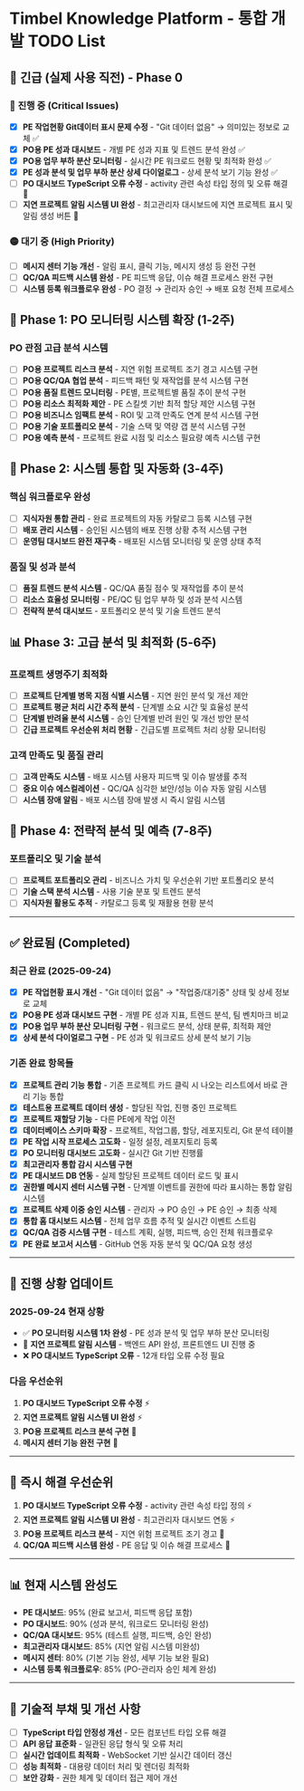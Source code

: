 # Timbel Knowledge Platform - 통합 개발 TODO List

## 🚨 **긴급 (실제 사용 직전) - Phase 0**

### 🔴 **진행 중 (Critical Issues)**
- [x] **PE 작업현황 Git데이터 표시 문제 수정** - "Git 데이터 없음" → 의미있는 정보로 교체 ✅
- [x] **PO용 PE 성과 대시보드** - 개별 PE 성과 지표 및 트렌드 분석 완성 ✅
- [x] **PO용 업무 부하 분산 모니터링** - 실시간 PE 워크로드 현황 및 최적화 완성 ✅
- [x] **PE 성과 분석 및 업무 부하 분산 상세 다이얼로그** - 상세 분석 보기 기능 완성 ✅
- [ ] **PO 대시보드 TypeScript 오류 수정** - activity 관련 속성 타입 정의 및 오류 해결 🔄
- [ ] **지연 프로젝트 알림 시스템 UI 완성** - 최고관리자 대시보드에 지연 프로젝트 표시 및 알림 생성 버튼 🔄

### 🟡 **대기 중 (High Priority)**
- [ ] **메시지 센터 기능 개선** - 알림 표시, 클릭 기능, 메시지 생성 등 완전 구현
- [ ] **QC/QA 피드백 시스템 완성** - PE 피드백 응답, 이슈 해결 프로세스 완전 구현
- [ ] **시스템 등록 워크플로우 완성** - PO 결정 → 관리자 승인 → 배포 요청 전체 프로세스

## 🚀 **Phase 1: PO 모니터링 시스템 확장 (1-2주)**

### **PO 관점 고급 분석 시스템**
- [ ] **PO용 프로젝트 리스크 분석** - 지연 위험 프로젝트 조기 경고 시스템 구현
- [ ] **PO용 QC/QA 협업 분석** - 피드백 패턴 및 재작업률 분석 시스템 구현
- [ ] **PO용 품질 트렌드 모니터링** - PE별, 프로젝트별 품질 추이 분석 구현
- [ ] **PO용 리소스 최적화 제안** - PE 스킬셋 기반 최적 할당 제안 시스템 구현
- [ ] **PO용 비즈니스 임팩트 분석** - ROI 및 고객 만족도 연계 분석 시스템 구현
- [ ] **PO용 기술 포트폴리오 분석** - 기술 스택 및 역량 갭 분석 시스템 구현
- [ ] **PO용 예측 분석** - 프로젝트 완료 시점 및 리소스 필요량 예측 시스템 구현

## 🔧 **Phase 2: 시스템 통합 및 자동화 (3-4주)**

### **핵심 워크플로우 완성**
- [ ] **지식자원 통합 관리** - 완료 프로젝트의 자동 카탈로그 등록 시스템 구현
- [ ] **배포 관리 시스템** - 승인된 시스템의 배포 진행 상황 추적 시스템 구현
- [ ] **운영팀 대시보드 완전 재구축** - 배포된 시스템 모니터링 및 운영 상태 추적

### **품질 및 성과 분석**
- [ ] **품질 트렌드 분석 시스템** - QC/QA 품질 점수 및 재작업률 추이 분석
- [ ] **리소스 효율성 모니터링** - PE/QC 팀 업무 부하 및 성과 분석 시스템
- [ ] **전략적 분석 대시보드** - 포트폴리오 분석 및 기술 트렌드 분석

## 📊 **Phase 3: 고급 분석 및 최적화 (5-6주)**

### **프로젝트 생명주기 최적화**
- [ ] **프로젝트 단계별 병목 지점 식별 시스템** - 지연 원인 분석 및 개선 제안
- [ ] **프로젝트 평균 처리 시간 추적 분석** - 단계별 소요 시간 및 효율성 분석
- [ ] **단계별 반려율 분석 시스템** - 승인 단계별 반려 원인 및 개선 방안 분석
- [ ] **긴급 프로젝트 우선순위 처리 현황** - 긴급도별 프로젝트 처리 상황 모니터링

### **고객 만족도 및 품질 관리**
- [ ] **고객 만족도 시스템** - 배포 시스템 사용자 피드백 및 이슈 발생률 추적
- [ ] **중요 이슈 에스컬레이션** - QC/QA 심각한 보안/성능 이슈 자동 알림 시스템
- [ ] **시스템 장애 알림** - 배포 시스템 장애 발생 시 즉시 알림 시스템

## 🎯 **Phase 4: 전략적 분석 및 예측 (7-8주)**

### **포트폴리오 및 기술 분석**
- [ ] **프로젝트 포트폴리오 관리** - 비즈니스 가치 및 우선순위 기반 포트폴리오 분석
- [ ] **기술 스택 분석 시스템** - 사용 기술 분포 및 트렌드 분석
- [ ] **지식자원 활용도 추적** - 카탈로그 등록 및 재활용 현황 분석

---

## ✅ **완료됨 (Completed)**

### **최근 완료 (2025-09-24)**
- [x] **PE 작업현황 표시 개선** - "Git 데이터 없음" → "작업중/대기중" 상태 및 상세 정보로 교체
- [x] **PO용 PE 성과 대시보드 구현** - 개별 PE 성과 지표, 트렌드 분석, 팀 벤치마크 비교
- [x] **PO용 업무 부하 분산 모니터링 구현** - 워크로드 분석, 상태 분류, 최적화 제안
- [x] **상세 분석 다이얼로그 구현** - PE 성과 및 워크로드 상세 분석 보기 기능

### **기존 완료 항목들**
- [x] **프로젝트 관리 기능 통합** - 기존 프로젝트 카드 클릭 시 나오는 리스트에서 바로 관리 기능 통합
- [x] **테스트용 프로젝트 데이터 생성** - 할당된 작업, 진행 중인 프로젝트
- [x] **프로젝트 재할당 기능** - 다른 PE에게 작업 이전
- [x] **데이터베이스 스키마 확장** - 프로젝트, 작업그룹, 할당, 레포지토리, Git 분석 테이블
- [x] **PE 작업 시작 프로세스 고도화** - 일정 설정, 레포지토리 등록
- [x] **PO 모니터링 대시보드 고도화** - 실시간 Git 기반 진행률
- [x] **최고관리자 통합 감시 시스템 구현**
- [x] **PE 대시보드 DB 연동** - 실제 할당된 프로젝트 데이터 로드 및 표시
- [x] **권한별 메시지 센터 시스템 구현** - 단계별 이벤트를 권한에 따라 표시하는 통합 알림 시스템
- [x] **프로젝트 삭제 이중 승인 시스템** - 관리자 → PO 승인 → PE 승인 → 최종 삭제
- [x] **통합 홈 대시보드 시스템** - 전체 업무 흐름 추적 및 실시간 이벤트 스트림
- [x] **QC/QA 검증 시스템 구현** - 테스트 계획, 실행, 피드백, 승인 전체 워크플로우
- [x] **PE 완료 보고서 시스템** - GitHub 연동 자동 분석 및 QC/QA 요청 생성

---

## 📝 **진행 상황 업데이트**

### **2025-09-24 현재 상황**
- ✅ **PO 모니터링 시스템 1차 완성** - PE 성과 분석 및 업무 부하 분산 모니터링
- 🔄 **지연 프로젝트 알림 시스템** - 백엔드 API 완성, 프론트엔드 UI 진행 중
- ❌ **PO 대시보드 TypeScript 오류** - 12개 타입 오류 수정 필요

### **다음 우선순위**
1. **PO 대시보드 TypeScript 오류 수정** ⚡
2. **지연 프로젝트 알림 시스템 UI 완성** ⚡
3. **PO용 프로젝트 리스크 분석 구현** 🚀
4. **메시지 센터 기능 완전 구현** 🚀

---

## 🎯 **즉시 해결 우선순위**
1. **PO 대시보드 TypeScript 오류 수정** - activity 관련 속성 타입 정의 ⚡
2. **지연 프로젝트 알림 시스템 UI 완성** - 최고관리자 대시보드 연동 ⚡
3. **PO용 프로젝트 리스크 분석** - 지연 위험 프로젝트 조기 경고 🚀
4. **QC/QA 피드백 시스템 완성** - PE 응답 및 이슈 해결 프로세스 🚀

---

## 📊 **현재 시스템 완성도**
- **PE 대시보드**: 95% (완료 보고서, 피드백 응답 포함)
- **PO 대시보드**: 90% (성과 분석, 워크로드 모니터링 완성)
- **QC/QA 대시보드**: 95% (테스트 실행, 피드백, 승인 완성)
- **최고관리자 대시보드**: 85% (지연 알림 시스템 미완성)
- **메시지 센터**: 80% (기본 기능 완성, 세부 기능 보완 필요)
- **시스템 등록 워크플로우**: 85% (PO-관리자 승인 체계 완성)

---

## 🔧 **기술적 부채 및 개선 사항**
- [ ] **TypeScript 타입 안정성 개선** - 모든 컴포넌트 타입 오류 해결
- [ ] **API 응답 표준화** - 일관된 응답 형식 및 오류 처리
- [ ] **실시간 업데이트 최적화** - WebSocket 기반 실시간 데이터 갱신
- [ ] **성능 최적화** - 대용량 데이터 처리 및 렌더링 최적화
- [ ] **보안 강화** - 권한 체계 및 데이터 접근 제어 개선